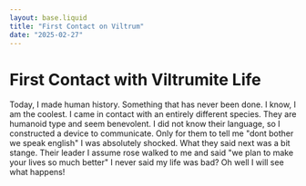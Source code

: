 ```yaml
---
layout: base.liquid
title: "First Contact on Viltrum"
date: "2025-02-27"
---
```


# First Contact with Viltrumite Life

Today, I made human history. Something that has never been done. I know, I am the coolest. I came in contact with an entirely different species. They are humanoid type and seem benevolent. 
I did not know their language, so I constructed a device to communicate. Only for them to tell me "dont bother we speak english" I was absolutely shocked. 
What they said next was a bit stange. Their leader I assume rose walked to me and said "we plan to make your lives so much better" I never said my life was bad? Oh well I will see what happens!